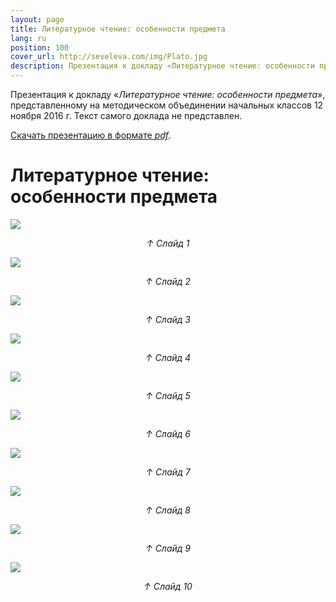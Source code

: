 ```yaml
---
layout: page
title: Литературное чтение: особенности предмета
lang: ru
position: 100
cover_url: http://seveleva.com/img/Plato.jpg
description: Презентация к докладу «Литературное чтение: особенности предмета»
---
```


Презентация к докладу «*Литературное чтение: особенности предмета*»,
представленному на методическом объединении начальных классов 12 ноября 2016 г. Текст самого доклада не представлен.

 [Скачать презентацию в формате *pdf*](http://seveleva.com/assets/Seveleva_reading.pdf).

# Литературное чтение: особенности предмета

![](http://seveleva.com/img/reading-0.png)

 <div style="text-align: center"><i>↑ Слайд 1</i></div>

![](http://seveleva.com/img/reading-1.png)

 <div style="text-align: center"><i>↑ Слайд 2</i></div>

![](http://seveleva.com/img/reading-2.png)

 <div style="text-align: center"><i>↑ Слайд 3</i></div>

![](http://seveleva.com/img/reading-3.png)

 <div style="text-align: center"><i>↑ Слайд 4</i></div>

![](http://seveleva.com/img/reading-4.png)

 <div style="text-align: center"><i>↑ Слайд 5</i></div>

![](http://seveleva.com/img/reading-5.png)

 <div style="text-align: center"><i>↑ Слайд 6</i></div>

![](http://seveleva.com/img/reading-6.png)

 <div style="text-align: center"><i>↑ Слайд 7</i></div>

![](http://seveleva.com/img/reading-7.png)

 <div style="text-align: center"><i>↑ Слайд 8</i></div>

![](http://seveleva.com/img/reading-8.png)

 <div style="text-align: center"><i>↑ Слайд 9</i></div>

![](http://seveleva.com/img/reading-9.png)

 <div style="text-align: center"><i>↑ Слайд 10</i></div>
